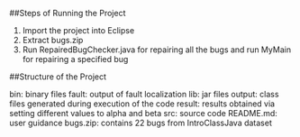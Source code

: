 ##Steps of Running the Project

1. Import the project into Eclipse
2. Extract bugs.zip
3. Run RepairedBugChecker.java for repairing all the bugs and run MyMain for repairing a specified bug


##Structure of the Project

bin: binary files
fault: output of fault localization
lib: jar files
output: class files generated during execution of the code
result: results obtained via setting different values to alpha and beta
src: source code
README.md: user guidance
bugs.zip: contains 22 bugs from IntroClassJava dataset

